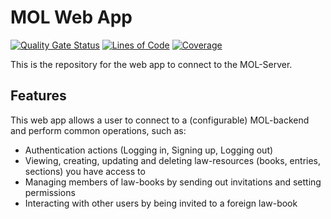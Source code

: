 # MOL Web App
[![Quality Gate Status](https://sonarcloud.io/api/project_badges/measure?project=my-own-lawbook_web-client&metric=alert_status)](https://sonarcloud.io/summary/new_code?id=my-own-lawbook_web-client) [![Lines of Code](https://sonarcloud.io/api/project_badges/measure?project=my-own-lawbook_web-client&metric=ncloc)](https://sonarcloud.io/summary/new_code?id=my-own-lawbook_web-client) [![Coverage](https://sonarcloud.io/api/project_badges/measure?project=my-own-lawbook_web-client&metric=coverage)](https://sonarcloud.io/summary/new_code?id=my-own-lawbook_web-client)

This is the repository for the web app to connect to the MOL-Server.

## Features
This web app allows a user to connect to a (configurable) MOL-backend and perform common operations, such as:

- Authentication actions (Logging in, Signing up, Logging out)
- Viewing, creating, updating and deleting law-resources (books, entries, sections) you have access to
- Managing members of law-books by sending out invitations and setting permissions
- Interacting with other users by being invited to a foreign law-book
